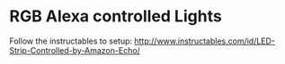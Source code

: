 # RGB Alexa controlled Lights

Follow the instructables to setup:
http://www.instructables.com/id/LED-Strip-Controlled-by-Amazon-Echo/
